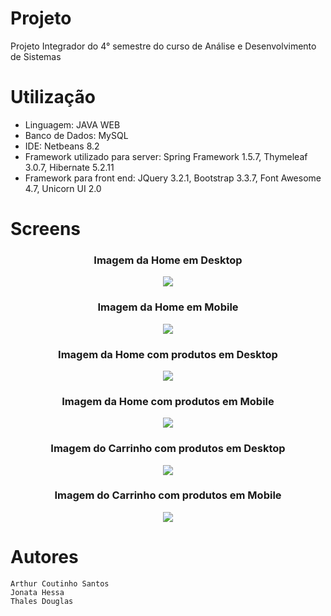 # Projeto

  Projeto Integrador do 4° semestre do curso de Análise e Desenvolvimento de Sistemas

# Utilização

- Linguagem: JAVA WEB
- Banco de Dados: MySQL
- IDE: Netbeans 8.2
- Framework utilizado para server: Spring Framework 1.5.7, Thymeleaf 3.0.7, Hibernate 5.2.11
- Framework para front end: JQuery 3.2.1, Bootstrap 3.3.7, Font Awesome 4.7, Unicorn UI 2.0

# Screens

<h3 align="center">Imagem da Home em Desktop </h3>
<p align="center"><img src="https://artcousan.github.io/Projeto_Integrador_4_Semestre/ProjetoIntegrador/PI4/home_desktop.png"></p>
<h3 align="center">Imagem da Home em Mobile </h3>
<p align="center"><img src="https://artcousan.github.io/Projeto_Integrador_4_Semestre/ProjetoIntegrador/PI4/home_mobile.png"></p>
<h3 align="center">Imagem da Home com produtos em Desktop </h3>
<p align="center"><img src="https://artcousan.github.io/Projeto_Integrador_4_Semestre/ProjetoIntegrador/PI4/produtos_desktop.png"></p>
<h3 align="center">Imagem da Home com produtos em Mobile </h3>
<p align="center"><img  src="https://artcousan.github.io/Projeto_Integrador_4_Semestre/ProjetoIntegrador/PI4/produtos_mobile.png"></p>
<h3 align="center">Imagem do Carrinho com produtos em Desktop </h3>
<p align="center"><img src="https://artcousan.github.io/Projeto_Integrador_4_Semestre/ProjetoIntegrador/PI4/carrinho_desktop.png"></p>
<h3 align="center">Imagem do Carrinho com produtos em Mobile</h3>
<p align="center"><img src="https://artcousan.github.io/Projeto_Integrador_4_Semestre/ProjetoIntegrador/PI4/carrinho_mobile.png"></p>

# Autores

```
Arthur Coutinho Santos
Jonata Hessa
Thales Douglas
```

